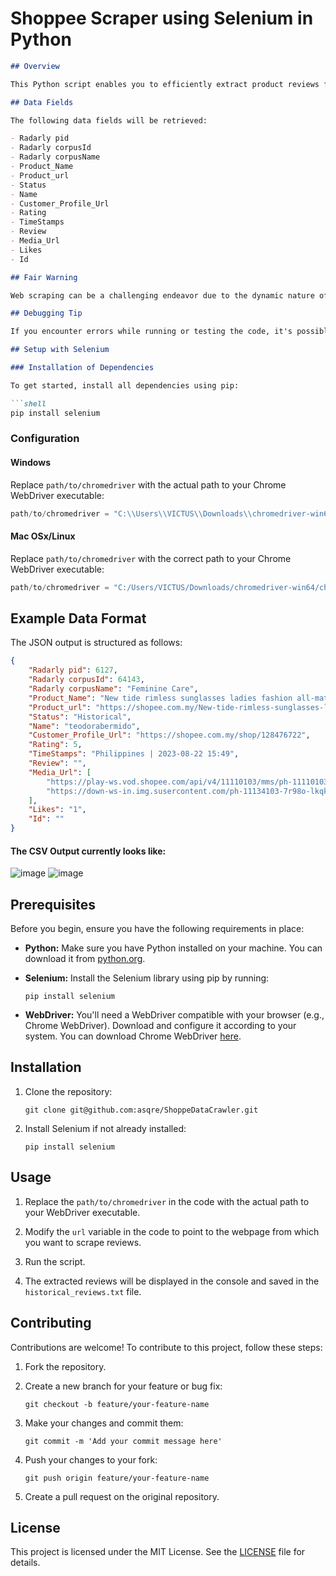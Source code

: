 # Shoppee Scraper using Selenium in Python

```markdown
## Overview

This Python script enables you to efficiently extract product reviews from specified URLs using Selenium. The scraped reviews are stored as text data, ready for further analysis or storage.

## Data Fields

The following data fields will be retrieved:

- Radarly pid
- Radarly corpusId
- Radarly corpusName
- Product_Name
- Product_url
- Status
- Name
- Customer_Profile_Url
- Rating
- TimeStamps
- Review
- Media_Url
- Likes
- Id

## Fair Warning

Web scraping can be a challenging endeavor due to the dynamic nature of web pages. If the structure of a webpage changes or elements like classes or attributes are modified, this code may break. While this repository could benefit from additional robustness and thoughtful design, it currently serves its purpose.

## Debugging Tip

If you encounter errors while running or testing the code, it's possible that the chromedriver process is still running. Be sure to force quit or terminate the process using your OS task or process manager.

## Setup with Selenium

### Installation of Dependencies

To get started, install all dependencies using pip:

```shell
pip install selenium
```

### Configuration

#### Windows

Replace `path/to/chromedriver` with the actual path to your Chrome WebDriver executable:

```python
path/to/chromedriver = "C:\\Users\\VICTUS\\Downloads\\chromedriver-win64\\chromedriver-win64\\chromedriver.exe"
```

#### Mac OSx/Linux

Replace `path/to/chromedriver` with the correct path to your Chrome WebDriver executable:

```python
path/to/chromedriver = "C:/Users/VICTUS/Downloads/chromedriver-win64/chromedriver-win64/chromedriver.exe"
```

## Example Data Format

The JSON output is structured as follows:

```json
{
    "Radarly pid": 6127,
    "Radarly corpusId": 64143,
    "Radarly corpusName": "Feminine Care",
    "Product_Name": "New tide rimless sunglasses ladies fashion all-match UV protection sunscreen sunshade sunglasses",
    "Product_url": "https://shopee.com.my/New-tide-rimless-sunglasses-ladies-fashion-all-match-UV-protection-sunscreen-sunshade-sunglasses-i.992975877.23941383249?sp_atk=c1860b1e-55b1-445d-86a6-ff85b3d50752&xptdk=c1860b1e-55b1-445d-86a6-ff85b3d50752",
    "Status": "Historical",
    "Name": "teodorabermido",
    "Customer_Profile_Url": "https://shopee.com.my/shop/128476722",
    "Rating": 5,
    "TimeStamps": "Philippines | 2023-08-22 15:49",
    "Review": "",
    "Media_Url": [
        "https://play-ws.vod.shopee.com/api/v4/11110103/mms/ph-11110103-6ke14-lkqktwtbv9vv57.default.mp4",
        "https://down-ws-in.img.susercontent.com/ph-11134103-7r98o-lkqktcm3fhbz5d.webp"
    ],
    "Likes": "1",
    "Id": ""
}
```

#### The CSV Output currently looks like:

![image](https://github.com/asqre/ShoppeDataCrawler/assets/62792214/ccc08a46-b316-4009-8e1d-775fd42fc903)
![image](https://github.com/asqre/ShoppeDataCrawler/assets/62792214/1f2f5592-0d54-44aa-84c3-762cd924fcfd)


## Prerequisites

Before you begin, ensure you have the following requirements in place:

- **Python:** Make sure you have Python installed on your machine. You can download it from [python.org](https://www.python.org/downloads/).

- **Selenium:** Install the Selenium library using pip by running:

  ```shell
  pip install selenium
  ```

- **WebDriver:** You'll need a WebDriver compatible with your browser (e.g., Chrome WebDriver). Download and configure it according to your system. You can download Chrome WebDriver [here](https://sites.google.com/chromium.org/driver/).

## Installation

1. Clone the repository:

   ```shell
   git clone git@github.com:asqre/ShoppeDataCrawler.git
   ```

2. Install Selenium if not already installed:

   ```shell
   pip install selenium
   ```

## Usage

1. Replace the `path/to/chromedriver` in the code with the actual path to your WebDriver executable.

2. Modify the `url` variable in the code to point to the webpage from which you want to scrape reviews.

3. Run the script.

4. The extracted reviews will be displayed in the console and saved in the `historical_reviews.txt` file.

## Contributing

Contributions are welcome! To contribute to this project, follow these steps:

1. Fork the repository.

2. Create a new branch for your feature or bug fix:

   ```shell
   git checkout -b feature/your-feature-name
   ```

3. Make your changes and commit them:

   ```shell
   git commit -m 'Add your commit message here'
   ```

4. Push your changes to your fork:

   ```shell
   git push origin feature/your-feature-name
   ```

5. Create a pull request on the original repository.

## License

This project is licensed under the MIT License. See the [LICENSE](LICENSE) file for details.

